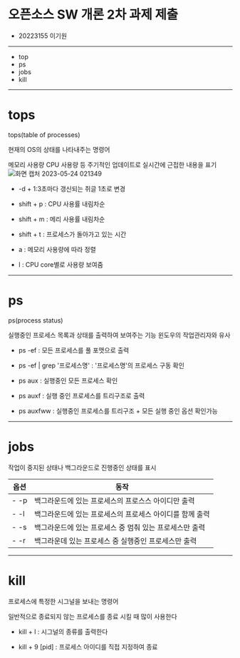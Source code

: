 # 오픈소스 SW 개론 2차 과제 제출

- 20223155 이기원

****
+ top
+ ps
+ jobs
+ kill
****

# tops
tops(table of processes)

현재의 OS의 상태를 나타내주는 명령어

메모리 사용량 CPU 사용량 등 주기적인 업데이트로 실시간에 근접한 내용을 표기
![화면 캡처 2023-05-24 021349](https://github.com/rdeayal/number9/assets/99469661/36073538-6f58-4467-bb5d-075ae615407b)

+ -d + 1:3초마다 갱신되는 쥐글 1초로 변경

+ shift + p : CPU 사용률 내림차순

+ shift + m : 메리 사용률 내림차순

+ shift + t : 프로세스가 돌아가고 있는 시간 

+ a : 메모리 사용량에 따라 정렬

+ l : CPU core별로 사용량 보여줌
 
 *****
 
 # ps
 ps(process status)
 
 실행중인 프로세스 목록과 상태를 출력하여 보여주는 기능
 윈도우의 작업관리자와 유사
 
 - ps -ef : 모든 프로세스를 풀 포맷으로 출력
 
 - ps -ef | grep '프로세스명' : '프로세스명'의 프로세스 구동 확인
 
- ps aux : 실행중인 모든 프로세스 확인
 
- ps auxf : 실행 중인 프로세스를 트리구조로 출력
 
- ps auxfww : 실행중인 프로세스를 트리구조 + 모든 실행 중인 옵션 확인가능
 
 ****
 # jobs
 작업이 중지된 상태나 백그라운드로 진행중인 상태를 표시
 
 옵션 | 동작
 ---|---|
 - -p | 백그라운드에 있는 프로세스의 프로스스 아이디만 출력
 - -l | 백그라운드에 있는 프로세스의 프로세스 아이디를 함께 출력
 - -s | 백그라운드에 있는 프로세스 중 멈춰 있는 프로세스만 출력
 - -r | 백그라운데 있는 프로세스 중 실행중인 프로세스만 출력
 
 ****
 
 # kill
 
 프로세스에 특정한 시그널을 보내는 명령어
 
 일반적으로 종료되지 않는 프로세스를 종료 시킬 때 많이 사용한다
 
 - kill + l : 시그널의 종류를 출력한다

 - kill + 9 [pid] : 프로세스 아이디를 직접 지정하여 종료
 
